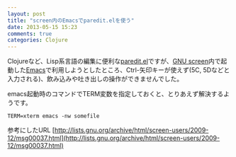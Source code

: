 ```yaml
---
layout: post
title: "screen内のEmacsでparedit.elを使う"
date: 2013-05-15 15:23
comments: true
categories: Clojure
---
```


Clojureなど、Lisp系言語の編集に便利な[paredit.el](http://emacswiki.org/emacs/ParEdit)ですが、[GNU screen](http://www.gnu.org/software/screen/)内で起動した[Emacs](http://www.gnu.org/software/emacs/)で利用しようとしたところ、Ctrl-矢印キーが使えず(5C, 5Dなどと入力される)、飲み込みや吐き出しの操作ができませんでした。

emacs起動時のコマンドでTERM変数を指定しておくと、とりあえず解決するようです。
```
TERM=xterm emacs -nw somefile
```

参考にしたURL
[http://lists.gnu.org/archive/html/screen-users/2009-12/msg00037.html](http://lists.gnu.org/archive/html/screen-users/2009-12/msg00037.html)


